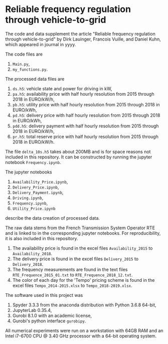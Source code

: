 # Reliable frequency regulation through vehicle-to-grid

The code and data supplement the article "Reliable frequency regulation through vehicle-to-grid" by Dirk Lauinger, Francois Vuille, and Daniel Kuhn, which appeared in journal in yyyy.

The code files are
1. `Main.py`,
2. `my_functions.py`.

The processed data files are
1. `ds.h5`: vehicle state and power for driving in kW,
2. `pa.h5`: availability price with half hourly resolution from 2015 through 2018 in EURO/kW/h,
3. `pb.h5`: utility price with half hourly resolution from 2015 through 2018 in EURO/kWh,
4. `pd.h5`: delivery price with half hourly resolution from 2015 through 2018 in EURO/kWh,
5. `pdd.h5`: delivery payment with half hourly resolution from 2015 through 2018 in EURO/kW/h,
6. `pr.h5`: total reserve price with half hourly resolution from 2015 through 2018 in EURO/kW/h.

The file `delta_10s.h5` takes about 200MB and is for space reasons not included in this repository. It can be constructed by running the jupyter notebook `Frequency.ipynb`.

The jupyter notebooks
1. `Availability_Price.ipynb`,
2. `Delivery_Price.ipynb`,
3. `Delivery_Payment.ipynb`,
4. `Driving.ipynb`,
5. `Frequency.ipynb`,
6. `Utility_Price.ipynb`

describe the data creation of processed data.

The raw data stems from the French Transmission System Operator RTE and is linked to in the corresponding jupyter notebooks. For reproducibility, it is also included in this repository.
1. The availability price is found in the excel files `Availability_2015` to `Availability_2018`.
2. The delivery price is found in the excel files `Delivery_2015` to `Delivery_2018`.
3. The frequency measurements are found in the text files `RTE_Frequence_2015_01.txt` to `RTE_Frequence_2018_12.txt`.
4. The color of each day for the 'Tempo' pricing scheme is found in the excel files `Tempo_2014-2015.xlsx` to `Tempo_2018-2019.xlsx`.

The software used in this project was
1. Spyder 3.3.3 from the anaconda distribution with Python 3.6.8 64-bit,
2. JupyterLab 0.35.4,
3. Gurobi 8.1.0 with an academic license,
4. Gurobi's python interface `gurobipy`.

All numerical experiments were run on a workstation with 64GB RAM and an Intel i7-6700 CPU @ 3.40 GHz processor with a 64-bit operating system.
